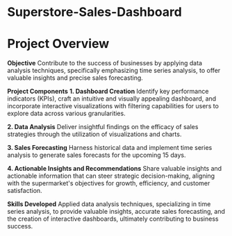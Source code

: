 # Superstore-Sales-Dashboard
# Project Overview
**Objective**
Contribute to the success of businesses by applying data analysis techniques, specifically emphasizing time series analysis, to offer valuable insights and precise sales forecasting.

**Project Components**
**1. Dashboard Creation**
Identify key performance indicators (KPIs), craft an intuitive and visually appealing dashboard, and incorporate interactive visualizations with filtering capabilities for users to explore data across various granularities.

**2. Data Analysis**
Deliver insightful findings on the efficacy of sales strategies through the utilization of visualizations and charts.

**3. Sales Forecasting**
Harness historical data and implement time series analysis to generate sales forecasts for the upcoming 15 days.

**4. Actionable Insights and Recommendations**
Share valuable insights and actionable information that can steer strategic decision-making, aligning with the supermarket's objectives for growth, efficiency, and customer satisfaction.

**Skills Developed**
Applied data analysis techniques, specializing in time series analysis, to provide valuable insights, accurate sales forecasting, and the creation of interactive dashboards, ultimately contributing to business success.
